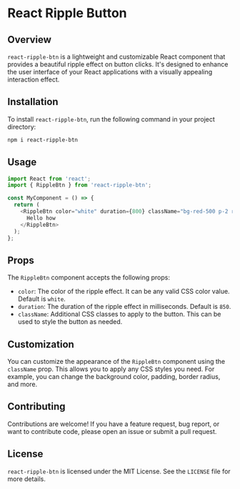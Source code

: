 # React Ripple Button

## Overview

`react-ripple-btn` is a lightweight and customizable React component that provides a beautiful ripple effect on button clicks. It's designed to enhance the user interface of your React applications with a visually appealing interaction effect.

## Installation
To install `react-ripple-btn`, run the following command in your project directory:

```bash
npm i react-ripple-btn
```

## Usage

```javascript
import React from 'react';
import { RippleBtn } from 'react-ripple-btn';

const MyComponent = () => {
  return (
    <RippleBtn color="white" duration={800} className="bg-red-500 p-2 rounded-xl">
      Hello how
    </RippleBtn>
  );
};

```

## Props

The `RippleBtn` component accepts the following props:

- `color`: The color of the ripple effect. It can be any valid CSS color value. Default is `white`.
- `duration`: The duration of the ripple effect in milliseconds. Default is `850`.
- `className`: Additional CSS classes to apply to the button. This can be used to style the button as needed.

## Customization

You can customize the appearance of the `RippleBtn` component using the `className` prop. This allows you to apply any CSS styles you need. For example, you can change the background color, padding, border radius, and more.

## Contributing

Contributions are welcome! If you have a feature request, bug report, or want to contribute code, please open an issue or submit a pull request.

## License

`react-ripple-btn` is licensed under the MIT License. See the `LICENSE` file for more details.